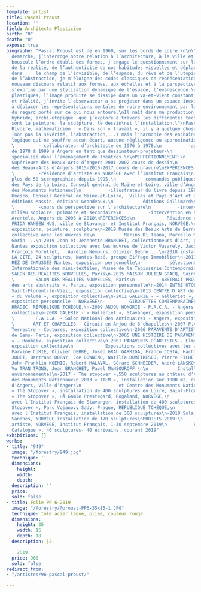 ```yaml
---
template: artist
title: Pascal Proust
location: ''
field: Architecte Plasticien
birth: "0"
death: "0"
expose: true
biography: "Pascal Proust est né en 1960, sur les bords de Loire.\n\n\"À travers ma
  démarche, j’interroge notre relation à l’architecture, à la ville et à son urbanisme.\nJe
  bouscule l’ordre établi des formes, j’engage le questionnement sur la perception
  de la réalité, de l’authenticité de nos habitudes visuelles et déplace le regard
  dans     le champ de l’invisible, de l’espace, du rêve et de l’utopie.\nPar le jeu
  de l’abstraction, je m’éloigne des codes classiques de représentation, invente un
  nouveau discours relatif aux formes, aux échelles et à la perspective.\nCe discours
  s’exprime par une stylisation dynamique de l’espace, l’évanescence.\nDans mes propositions
  plastiques, l’image produite se dissipe dans un va-et-vient constant entre rêve
  et réalité, j’invite l’observateur à se projeter dans un espace inexistant, immatériel,
  à déplacer les représentations mentales de notre environnement par le truchement
  du regard porté sur ce qui nous entoure.\nIl naît dans ma production, un univers
  hybride, archi-utopique  que j’explore à travers les différentes techniques que
  sont la peinture, la sculpture, le dessin\net l’installation.\"\nPascal Proust\n\nMaurice
  Rivoire, mathématicien : « Dans son « travail », il y a quelque chose de \"mathématique\"
  (non pas la sévérité, l'abstraction,...) mais l'harmonie des enchaînements du raisonnement
  logique qui ne souffre aucun écart, aucune négligence ou approximation ».                                                                                                                                                                     \nFORMATION:\n
  \         - collaborateur d’architecte de 1976 à 1978.\n          -agence d'architecture
  de 1978 à 1999 à Angers en tant que dessinateur-projeteur-\n            compositeur
  spécialisé dans l’aménagement de théâtres.\n\nPERFECTIONNEMENT:\n          -École
  Supérieure des Beaux-Arts d’Angers 2001-2002 cours de dessin\n          -École Supérieure
  des Beaux-Arts d’Angers 2015-2016-2017 cours de gravure\nEXPÉRIENCES ARTISTIQUES:\n
  \         -résidence d’artiste en NORVÈGE avec l’Institut Français\n          -scénographie:
  plus de 50 scénographies depuis 1995,\n           commandes publiques Conseil régional
  des Pays de la Loire, Conseil général de Maine-et-Loire, ville d’Angers, Centre
  des Monuments Nationaux)\n          -illustrateur du livre depuis 1996, Val de Loire
  Unesco, Conseil Général de Maine-et-Loire,  Villes et Pays d’Art et d’Histoire,
  éditions Massin, éditions Grandvaux,\n           éditions Gallimard\nENSEIGNEMENT:\n
  \         -cours de perspective sur l’architecture\n          -interventions en
  milieu scolaire, primaire et secondaire\n          -intervention en hôpital de jour,
  Arantèle, Angers de 2006 à 2018\nRÉFÉRENCES:\n            Résidence d’artiste\n-2012
  FRIDA HANSEN HUS, ville de Stavanger et Institut Français, NORVÈGE.\n            Principales
  expositions, peinture, sculpture\n-2019 Musée des Beaux Arts de Bernay, exposition
  collective avec les œuvres de\n           Marino Di Teana, Marcello Morandini, Jean
  Gorin ...\n-2019 Jean et Jeannette BRANCHET, collectionneurs d’Art, galerie l’Atelier,
  Nantes exposition collective avec les œuvres de Victor Vasarely, Jacques Villeglé,
  François Morellet,   Aurélie Nemours, Olivier Debré ...\n-2018 installation pérenne,
  LA CITÉ, 24 sculptures, Nantes-Rezé, groupe Eiffage Immobilier\n-2017, GALERIE LE
  REZ DE CHAUSSÉE-Nantes, exposition personnelle\n-          sélectionné pour la Triennale
  Internationale des mini-textiles, Musée de la Tapisserie Contemporaine, ville d’Angers\n-2016
  SALON DES RÉALITÉS NOUVELLES, Paris\n-2015 MAISON JULIEN GRACQ, Saint-Florent-le-Vieil\n-
  \        SALON DES RÉALITÉS NOUVELLES, Paris\n-         ABSTRACT PROJECT, « espace
  des arts abstraits », Paris, exposition personnelle\n-2014 ENTRE UTOPIES ET RÉALITÉS,
  Saint-Florent-le-Vieil, exposition collective\n-2013 CENTRE D’ART de Montrelais
  « du volume », exposition collective\n-2011 GALERIE - « Galleriet », Stavanger,
  exposition personnelle - NORVÈGE\n-         GIROUETTES CONTEMPORAINES -Château JINDRICHUV
  HRADEC, RÉPUBLIQUE TCHÈQUE,\n-2009 ANJOU HONGRIE - P.A.C.A. - Angers, exposition
  collective\n-2008 GALERIE - « Galleriet », Stavanger, exposition personnelle - NORVÈGE\n-
  \        P.A.C.A. - Salon National des Antiquaires - Angers, exposition collective\n-
  \       ART ET CHAPELLES - Circuit en Anjou de 6 chapelles\n-2007 P.A.C.A. - Hélice
  Terrestre - Coutures, exposition collective\n-2006 PARAVENTS D’ARTISTES - Hôtel
  de Sens- Paris, exposition collective\n-2005 UNE HISTOIRE DE PARAVENT - « La Piscine
  » - Roubaix, exposition collective\n-2001 PARAVENTS D’ARTISTES - Elmendingen- ALLEMAGNE,
  exposition collective\n            Expositions collectives avec les artistes suivants:\nATILA,
  Parvine CURIE, Olivier DEBRÉ, Josep GRAU GARRIGA, Franco COSTA, Hachiro KANNO, Michel
  JOUET, Bertrand DORNY, Joe DOWNING, Natilia DUMITRESCO, Pierre FICHET, Paul JENKINS,
  John-Franklin KOENIG, Robert MALAVAL, Gérard SCHNEIDER, André LANSKOY, Kim en JOONG,
  Vu TRAN TRONG, Jean BRANCHET, Pavel MANSOUROFF.\n\n           Installations d’Art
  environnemental\n-2017 « The stopover »,550 sculptures au château d’Angers, Centre
  des Monuments Nationaux\n-2013 « ITEM », installation sur 1000 m2, douves château
  d’Angers, Ville d’Angers\n              et Centre des Monuments Nationaux\n-2012
  « The Stopover », installation de 400 sculptures en Loire, Saint-Florent-le-Vieil\n-2011
  « The Stopover », Hå Gamle Prestegard, Rogaland, NORVÈGE,\n              en collaboration
  avec l’Institut Français de Stavanger, installation de 400 sculptures\n-2010 « The
  Stopover », Parc Vojanovy Sady, Prague, REPUBLIQUE TCHÈQUE,\n              en collaboration
  avec l’Institut Français, installation de 300 sculptures\n-2010 Sola, Lysefjorden,
  Sandnes, NORVÈGE-installation de 170 sculptures\nPROJETS 2019:\n          Résidence
  artiste, NORVEGE, Institut Français, 1-30 septembre 2019\n          Edition « Le
  Catalogue », 40 sculptures- 40 écrivains, courant 2019"
exhibitions: []
works:
- title: "949"
  image: "/forestry/949.jpg"
  technique: ''
  dimensions:
    height: 
    width: 
    depth: 
  description: ''
  price: 
  sold: false
- title: Folie PP 6-2019
  image: "/forestry/@proust-PP6-35x15-1.JPG"
  technique: tôle acier laqué, pliée, couleur rouge
  dimensions:
    height: 35
    width: 15
    depth: 18
  description: |2-

    2019
  price: 900
  sold: false
redirect_from:
- "/artistes/96-pascal-proust/"

---
```

